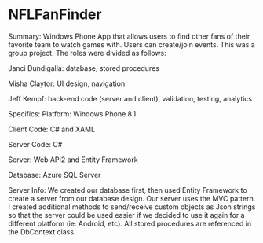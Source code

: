 # NFLFanFinder
Summary:
Windows Phone App that allows users to find other fans of their favorite team to watch games with. Users can create/join events.
This was a group project.  The roles were divided as follows:

Janci Dundigalla: database, stored procedures

Misha Claytor: UI design, navigation

Jeff Kempf: back-end code (server and client), validation, testing, analytics

Specifics:
Platform: Windows Phone 8.1

Client Code: C# and XAML

Server Code: C#

Server: Web API2 and Entity Framework

Database: Azure SQL Server

Server Info: 
We created our database first, then used Entity Framework to create a server from our database design.  Our server uses the MVC pattern.  I created additional methods to send/receive custom objects as Json strings so that the server could be used easier if we decided to use it again for a different platform (ie: Android, etc).  All stored procedures are referenced in the DbContext class.


